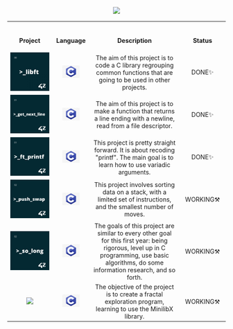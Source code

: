<p align="center">
  <a href="https://github.com/ChewyToast">
    <img src="https://badge42.vercel.app/api/v2/cl8a35p1o00060hjtc2e3ktt3/stats?cursusId=21&coalitionId=204">
  </a>
</p>
<table>
  
<th align="center">
<img width="420.5">
<p>Project</p>
</th>

<th align="center">
<img width="120.5">
<p>Language</p>
</th>
 
 
<th align="center">
<img width="220.5">
<p>Description</p>
</th>
 
  
<th align="center">
<img width="220.5">
<p>Status</p>
</th>
 
  
<tr>
<td align="center"><a href=https://github.com/ChewyToast/42_projects/tree/master/00_libft> <img src="https://github.com/ChewyToast/ChewyToast/blob/main/assets/00_libft.jpg"><a/> </td>
<td align="center"><a href=#><img width=40px src="https://github.com/ChewyToast/ChewyToast/blob/main/assets/logo_c.jpg"><a/></td>
<td align="center">The aim of this project is to code a C library regrouping common functions that are going to be used in other projects.</td>
<td align="center">DONE✨<!--<img width=360px src="https://github.com/ChewyToast/ChewyToast/blob/main/assets/Subscribed.jpg">--><a/></td>
</tr>

<tr>
<td align="center"><a href=https://github.com/ChewyToast/42_projects/tree/master/01_ft_get_next_line><img src="https://github.com/ChewyToast/ChewyToast/blob/main/assets/01_get_next_line.jpg"><a/></td>
<td align="center"><a href=#><img width=40px src="https://github.com/ChewyToast/ChewyToast/blob/main/assets/logo_c.jpg"><a/></td>
<td align="center">The aim of this project is to make a function that returns a line ending with a newline, read from a file descriptor.</td>
<td align="center">DONE✨<!--<img width=360px src="https://github.com/ChewyToast/ChewyToast/blob/main/assets/Subscribed.jpg">--><a/></td>
</tr>
 
<tr>
<td align="center"><a href=https://github.com/ChewyToast/42_projects/tree/master/01_ft_printf><img src="https://github.com/ChewyToast/ChewyToast/blob/main/assets/01_ft_printf.jpg"><a/></td>
<td align="center"><a href=#><img width=40px src="https://github.com/ChewyToast/ChewyToast/blob/main/assets/logo_c.jpg"><a/></td>
<td align="center">This project is pretty straight forward. It is about recoding "printf". The main goal is to learn how to use variadic arguments.</td>
<td align="center">DONE✨<!--<img width=360px src="https://github.com/ChewyToast/ChewyToast/blob/main/assets/Subscribed.jpg">--><a/></td>
</tr>

<tr>
<td align="center"><a href=https://github.com/ChewyToast/42_projects/tree/master/02_push_swap><img src="https://github.com/ChewyToast/ChewyToast/blob/main/assets/02_push_swap.jpg"><a/></td>
<td align="center"><a href=#><img width=40px src="https://github.com/ChewyToast/ChewyToast/blob/main/assets/logo_c.jpg"><a/></td>
<td align="center">This project involves sorting data on a stack, with a limited set of instructions, and the smallest number of moves.</td>
<td align="center">WORKING⚒️<!--<img width=360px src="https://github.com/ChewyToast/ChewyToast/blob/main/assets/Subscribed.jpg">--><a/></td>
</tr>

<tr>
<td align="center"><a href=https://github.com/ChewyToast/42_projects/tree/master/02_so_long><img src="https://github.com/ChewyToast/ChewyToast/blob/main/assets/02_so_long.jpg"><a/></td>
<td align="center"><a href=#><img width=40px src="https://github.com/ChewyToast/ChewyToast/blob/main/assets/logo_c.jpg"><a/></td>
<td align="center">The goals of this project are similar to every other goal for this first year: being rigorous, level up in C programming, use basic algorithms, do some information research, and so forth.</td>
<td align="center">WORKING⚒️<!--<img width=360px src="https://github.com/ChewyToast/ChewyToast/blob/main/assets/Subscribed.jpg">--><a/></td>
</tr>

<tr>
<td align="center"><a href=https://github.com/ChewyToast/42_projects/tree/master/02_fractol><img src="https://github.com/ChewyToast/ChewyToast/blob/main/assets/02_fractol.png"><a/></td>
<td align="center"><a href=#><img width=40px src="https://github.com/ChewyToast/ChewyToast/blob/main/assets/logo_c.jpg"><a/></td>
<td align="center">The objective of the project is to create a fractal exploration program, learning to use the MinilibX library.</td>
<td align="center">WORKING⚒️<!--<img width=360px src="https://github.com/ChewyToast/ChewyToast/blob/main/assets/Subscribed.jpg">--><a/></td>
</tr>

</table>
